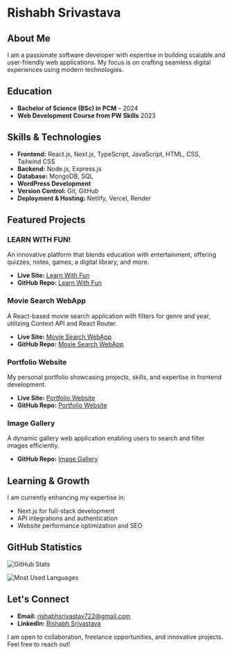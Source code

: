 # Rishabh Srivastava

## About Me
I am a passionate software developer with expertise in building scalable and user-friendly web applications. My focus is on crafting seamless digital experiences using modern technologies.

## Education
- **Bachelor of Science (BSc) in PCM** – 2024  
- **Web Development Course from PW Skills**  2023

## Skills & Technologies
- **Frontend:** React.js, Next.js, TypeScript, JavaScript, HTML, CSS, Tailwind CSS  
- **Backend:** Node.js, Express.js  
- **Database:** MongoDB, SQL  
- **WordPress Development**  
- **Version Control:** Git, GitHub  
- **Deployment & Hosting:** Netlify, Vercel, Render  

## Featured Projects  

### LEARN WITH FUN!  
An innovative platform that blends education with entertainment, offering quizzes, notes, games, a digital library, and more.  
- **Live Site:** [Learn With Fun](https://learn-with-fun.netlify.app/)  
- **GitHub Repo:** [Learn With Fun](https://github.com/Rishabh6306/Learn-With-Fun)  

### Movie Search WebApp  
A React-based movie search application with filters for genre and year, utilizing Context API and React Router.  
- **Live Site:** [Movie Search WebApp](https://movie-detail-all.netlify.app/)  
- **GitHub Repo:** [Movie Search WebApp](https://github.com/Rishabh6306/Movie_Search_WebApp)  

### Portfolio Website  
My personal portfolio showcasing projects, skills, and expertise in frontend development.  
- **Live Site:** [Portfolio Website](https://our-portfolio-starter.netlify.app/)  
- **GitHub Repo:** [Portfolio Website](https://github.com/Rishabh6306/Portfolio-Website)  

### Image Gallery  
A dynamic gallery web application enabling users to search and filter images efficiently.  
- **GitHub Repo:** [Image Gallery](https://github.com/Rishabh6306/Image-Gallery)  

## Learning & Growth  
I am currently enhancing my expertise in:  
- Next.js for full-stack development  
- API integrations and authentication  
- Website performance optimization and SEO  

## GitHub Statistics  
![GitHub Stats](https://github-readme-stats.vercel.app/api?username=Rishabh6306&show_icons=true&theme=radical)  

![Most Used Languages](https://github-readme-stats.vercel.app/api/top-langs/?username=Rishabh6306&layout=compact&langs_count=6&theme=radical)  

## Let's Connect  
- **Email:** rishabhsrivastav722@gmail.com  
- **LinkedIn:** [Rishabh Srivastava](https://www.linkedin.com/in/rishabhsrivastav723)  

I am open to collaboration, freelance opportunities, and innovative projects. Feel free to reach out!
